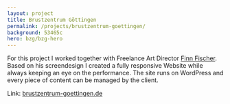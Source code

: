 ```yaml
---
layout: project
title: Brustzentrum Göttingen
permalink: /projects/brustzentrum-goettingen/
background: 53465c
hero: bzg/bzg-hero
---
```


For this project I worked together with Freelance Art Director [Finn Fischer](http://finnfischer.net). Based on his screendesign I created a fully responsive Website while always keeping an eye on the performance. The site runs on WordPress and every piece of content can be managed by the client.

Link: [brustzentrum-goettingen.de](http://brustzentrum-goettingen.de)
